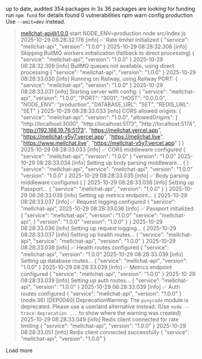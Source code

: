 
up to date, audited 354 packages in 3s
36 packages are looking for funding
  run `npm fund` for details
found 0 vulnerabilities
npm warn config production Use `--omit=dev` instead.
> mellchat-api@1.0.0 start
> NODE_ENV=production node src/index.js
2025-10-29 08:28:32.178 [info] ✅ Rate limiter initialized {
  "service": "mellchat-api",
  "version": "1.0.0"
}
2025-10-29 08:28:32.308 [info] Skipping BullMQ workers initialization (fallback to direct processing) {
  "service": "mellchat-api",
  "version": "1.0.0"
}
2025-10-29 08:28:32.309 [info] BullMQ queues not available, using direct processing {
  "service": "mellchat-api",
  "version": "1.0.0"
}
2025-10-29 08:28:33.030 [info] Running on Railway, using Railway PORT: {
  "service": "mellchat-api",
  "version": "1.0.0"
}
2025-10-29 08:28:33.031 [info] Starting server with config: {
  "service": "mellchat-api",
  "version": "1.0.0",
  "PORT": "3001",
  "HOST": "0.0.0.0",
  "NODE_ENV": "production",
  "DATABASE_URL": "SET",
  "REDIS_URL": "SET"
}
2025-10-29 08:28:33.033 [info] CORS allowed origins: {
  "service": "mellchat-api",
  "version": "1.0.0",
  "allowedOrigins": [
    "http://localhost:3000",
    "http://localhost:5173",
    "http://localhost:5174",
    "http://192.168.19.76:5173",
    "https://mellchat.vercel.app",
    "https://mellchat-v5y7.vercel.app",
    "https://mellchat.live",
    "https://www.mellchat.live",
    "https://mellchat-v5y7.vercel.app"
  ]
}
2025-10-29 08:28:33.033 [info] ✅ CORS middleware configured {
  "service": "mellchat-api",
  "version": "1.0.0"
}
  "version": "1.0.0"
2025-10-29 08:28:33.034 [info] Setting up body parsing middleware... {
}
  "service": "mellchat-api",
  "service": "mellchat-api",
  "version": "1.0.0"
  "version": "1.0.0"
}
2025-10-29 08:28:33.035 [info] ✅ Body parsing middleware configured {
}
2025-10-29 08:28:33.036 [info] Setting up Passport... {
  "service": "mellchat-api",
  "version": "1.0.0"
}
}
2025-10-29 08:28:33.039 [info] Setting up metrics endpoint... {
2025-10-29 08:28:33.037 [info] ✅ Request logging configured {
  "service": "mellchat-api",
2025-10-29 08:28:33.036 [info] ✅ Passport initialized {
  "service": "mellchat-api",
  "version": "1.0.0"
  "service": "mellchat-api",
}
  "version": "1.0.0"
  "version": "1.0.0"
}
}
2025-10-29 08:28:33.036 [info] Setting up request logging... {
2025-10-29 08:28:33.037 [info] Setting up health routes... {
  "service": "mellchat-api",
  "service": "mellchat-api",
  "version": "1.0.0"
}
2025-10-29 08:28:33.038 [info] ✅ Health routes configured {
  "service": "mellchat-api",
  "version": "1.0.0"
2025-10-29 08:28:33.039 [info] Setting up database routes... {
  "service": "mellchat-api",
  "version": "1.0.0"
}
2025-10-29 08:28:33.039 [info] ✅ Metrics endpoint configured {
  "service": "mellchat-api",
  "version": "1.0.0"
}
2025-10-29 08:28:33.039 [info] Setting up auth routes... {
  "service": "mellchat-api",
  "version": "1.0.0"
}
2025-10-29 08:28:33.039 [info] ✅ Auth routes configured {
  "service": "mellchat-api",
  "version": "1.0.0"
}
(node:38) [DEP0040] DeprecationWarning: The `punycode` module is deprecated. Please use a userland alternative instead.
(Use `node --trace-deprecation ...` to show where the warning was created)
2025-10-29 08:28:33.049 [info] Redis client connected for rate limiting {
  "service": "mellchat-api",
  "version": "1.0.0"
}
2025-10-29 08:28:33.051 [info] Redis client connected successfully {
  "service": "mellchat-api",
  "version": "1.0.0"
}

Load more
